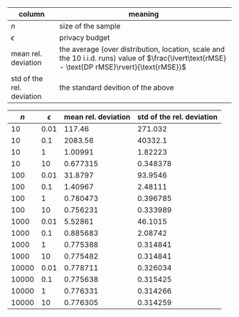 | column                    | meaning |
|---------------------------|---------|
| $n$                       | size of the sample |
| $\epsilon$                | privacy budget |
| mean rel. deviation       | the average (over distribution, location, scale and the 10 i.i.d. runs) value of $\frac{\lvert\text{rMSE} - \text{DP rMSE}\rvert}{\text{rMSE}}$ |
| std of the rel. deviation | the standard devition of the above |

|   $n$ |   $\epsilon$ |   mean rel. deviation |   std of the rel. deviation |
|-------|--------------|-----------------------|-----------------------------|
|    10 |         0.01 |            117.46     |                  271.032    |
|    10 |         0.1  |           2083.56     |                40332.1      |
|    10 |         1    |              1.00991  |                    1.82223  |
|    10 |        10    |              0.677315 |                    0.348378 |
|   100 |         0.01 |             31.8797   |                   93.9546   |
|   100 |         0.1  |              1.40967  |                    2.48111  |
|   100 |         1    |              0.780473 |                    0.396785 |
|   100 |        10    |              0.756231 |                    0.333989 |
|  1000 |         0.01 |              5.52861  |                   46.1015   |
|  1000 |         0.1  |              0.885683 |                    2.08742  |
|  1000 |         1    |              0.775388 |                    0.314841 |
|  1000 |        10    |              0.775482 |                    0.314841 |
| 10000 |         0.01 |              0.778711 |                    0.326034 |
| 10000 |         0.1  |              0.775638 |                    0.315425 |
| 10000 |         1    |              0.776331 |                    0.314266 |
| 10000 |        10    |              0.776305 |                    0.314259 |
